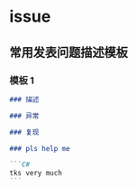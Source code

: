 # issue

## 常用发表问题描述模板

### 模板 1

````md
### 描述

### 异常

### 复现

### pls help me

```C#
tks very much
```
````
